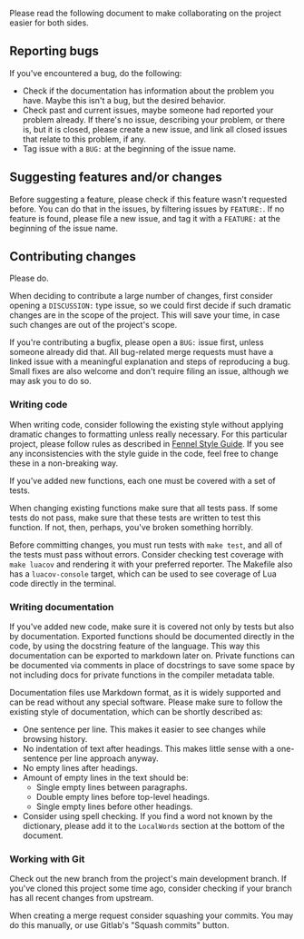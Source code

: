 Please read the following document to make collaborating on the project easier for both sides.

## Reporting bugs

If you've encountered a bug, do the following:

- Check if the documentation has information about the problem you have.
  Maybe this isn't a bug, but the desired behavior.
- Check past and current issues, maybe someone had reported your problem already.
  If there's no issue, describing your problem, or there is, but it is closed, please create a new issue, and link all closed issues that relate to this problem, if any.
- Tag issue with a `BUG:` at the beginning of the issue name.

## Suggesting features and/or changes

Before suggesting a feature, please check if this feature wasn't requested before.
You can do that in the issues, by filtering issues by `FEATURE:`.
If no feature is found, please file a new issue, and tag it with a `FEATURE:` at the beginning of the issue name.

## Contributing changes

Please do.

When deciding to contribute a large number of changes, first consider opening a `DISCUSSION:` type issue, so we could first decide if such dramatic changes are in the scope of the project.
This will save your time, in case such changes are out of the project's scope.

If you're contributing a bugfix, please open a `BUG:` issue first, unless someone already did that.
All bug-related merge requests must have a linked issue with a meaningful explanation and steps of reproducing a bug.
Small fixes are also welcome and don't require filing an issue, although we may ask you to do so.

### Writing code

When writing code, consider following the existing style without applying dramatic changes to formatting unless really necessary.
For this particular project, please follow rules as described in [Fennel Style Guide](https://git.sr.ht/~technomancy/fennel/tree/HEAD/style.md).
If you see any inconsistencies with the style guide in the code, feel free to change these in a non-breaking way.

If you've added new functions, each one must be covered with a set of tests.

When changing existing functions make sure that all tests pass.
If some tests do not pass, make sure that these tests are written to test this function.
If not, then, perhaps, you've broken something horribly.

Before committing changes, you must run tests with `make test`, and all of the tests must pass without errors.
Consider checking test coverage with `make luacov` and rendering it with your preferred reporter.
The Makefile also has a `luacov-console` target, which can be used to see coverage of Lua code directly in the terminal.

### Writing documentation

If you've added new code, make sure it is covered not only by tests but also by documentation.
Exported functions should be documented directly in the code, by using the docstring feature of the language.
This way this documentation can be exported to markdown later on.
Private functions can be documented via comments in place of docstrings to save some space by not including docs for private functions in the compiler metadata table.

Documentation files use Markdown format, as it is widely supported and can be read without any special software.
Please make sure to follow the existing style of documentation, which can be shortly described as:

-   One sentence per line.
    This makes it easier to see changes while browsing history.
-   No indentation of text after headings.
    This makes little sense with a one-sentence per line approach anyway.
-   No empty lines after headings.
-   Amount of empty lines in the text should be:
    -   Single empty lines between paragraphs.
    -   Double empty lines before top-level headings.
    -   Single empty lines before other headings.
-   Consider using spell checking.
    If you find a word not known by the dictionary, please add it to the `LocalWords` section at the bottom of the document.

### Working with Git

Check out the new branch from the project's main development branch.
If you've cloned this project some time ago, consider checking if your branch has all recent changes from upstream.

When creating a merge request consider squashing your commits.
You may do this manually, or use Gitlab's "Squash commits" button.

<!-- LocalWords:  bugfix docstring comitting VSCode SublimeText Gitlab's LocalWords
 -->
